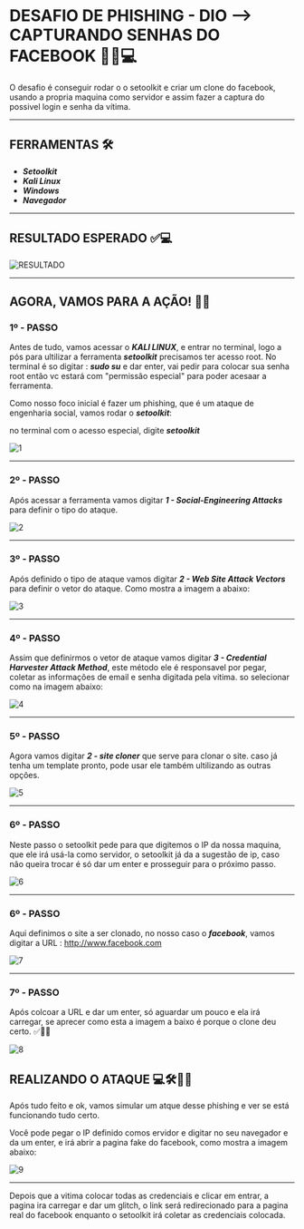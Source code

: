 <h1> DESAFIO DE PHISHING - DIO --> CAPTURANDO SENHAS DO FACEBOOK 🕵🏻💻</h1>


O desafio é conseguir rodar o o setoolkit e criar um clone do facebook, usando a propria maquina como servidor e assim fazer a captura do possivel login e senha da vítima.

-----

<h2>FERRAMENTAS 🛠️</h2>

- ***Setoolkit***
- ***Kali Linux***
- ***Windows***
- ***Navegador***

-----

<h2>RESULTADO ESPERADO ✅💻</h2>

![RESULTADO](https://user-images.githubusercontent.com/78884474/220962280-dd126704-1e05-40ac-aa78-d694d3c71529.png)

-----

<h2>AGORA, VAMOS PARA A AÇÃO! 🕵🏻</h2>

### 1º - PASSO
Antes de tudo, vamos acessar o ***KALI LINUX***, e entrar no terminal, logo a pós para ultilizar a ferramenta ***setoolkit*** precisamos ter acesso root.
No terminal é so digitar : ***sudo su*** e dar enter, vai pedir para colocar sua senha root  então vc estará com "permissão especial" para poder acesaar a ferramenta.

Como nosso foco inicial é fazer um phishing, que é um ataque de engenharia social, vamos rodar o ***setoolkit***:

no terminal com o acesso especial, digite ***setoolkit***

![1](https://user-images.githubusercontent.com/78884474/220964828-0f4b3390-65d3-4127-aeb7-6544e1e64316.png)

-----

### 2º - PASSO
Após acessar a ferramenta vamos digitar ***1 - Social-Engineering Attacks*** para definir o tipo do ataque.

![2](https://user-images.githubusercontent.com/78884474/220965857-6ede08a2-23b9-4045-b11d-5544ad20c9c0.png)

-----

### 3º - PASSO
Após definido o tipo de ataque vamos digitar ***2 - Web Site Attack Vectors*** para definir o vetor do ataque. Como mostra a imagem a abaixo:

![3](https://user-images.githubusercontent.com/78884474/220967740-9ff29d80-0425-44c2-b742-77cc69aca456.png)

-----

### 4º - PASSO
Assim que definirmos o vetor de ataque vamos digitar ***3 - Credential Harvester Attack Method***, este método ele é responsavel por pegar, coletar as informações de email e senha digitada pela vitima. so selecionar como na imagem abaixo:

![4](https://user-images.githubusercontent.com/78884474/220969220-e3fe3b6a-7288-4999-877a-afd415e66524.png)

-----

### 5º - PASSO
Agora vamos digitar ***2 - site cloner*** que serve para clonar o site. caso já tenha um template pronto, pode usar ele também ultilizando as outras opções.

![5](https://user-images.githubusercontent.com/78884474/220970051-b99aeb4e-8b09-4cce-9550-c5571811d275.png)

-----

### 6º - PASSO
Neste passo o setoolkit pede para que digitemos o IP da nossa maquina, que ele irá usá-la como servidor, o setoolkit já da a sugestão de ip, caso não queira trocar é só dar um enter e prosseguir para o próximo passo.

![6](https://user-images.githubusercontent.com/78884474/220970985-e10cfac6-a27b-4e74-b193-3ff4683046e3.png)

-----

### 6º - PASSO
Aqui definimos o site a ser clonado, no nosso caso o ***facebook***, vamos digitar a URL : http://www.facebook.com

![7](https://user-images.githubusercontent.com/78884474/220972414-9540ee9b-0fc6-4e6f-a41a-f899cd7b15db.png)

-----

### 7º - PASSO
Após colcoar a URL e dar um enter, só aguardar um pouco e ela irá carregar, se aprecer como esta a imagem a baixo é porque o clone deu certo. ✅👍🏻

![8](https://user-images.githubusercontent.com/78884474/220972799-4a39bb03-1dc6-45d7-b47f-32ee596b2137.png)

<h2>REALIZANDO O ATAQUE 💻🛠️🕵🏻</h2>


Após tudo feito e ok, vamos simular um atque desse phishing e ver se está funcionando tudo certo. 

Você pode pegar o IP definido comos ervidor e digitar no seu navegador e da um enter, e irá abrir a pagina fake do facebook, como mostra a imagem abaixo:

![9](https://user-images.githubusercontent.com/78884474/220974064-38627f9a-e0b0-4359-b291-b15e27e02b88.png)

-----
Depois que a vitima colocar todas as credenciais e clicar em entrar, a pagina ira carregar e dar um glitch, o link será redirecionado para a pagina real do facebook enquanto o setoolkit irá coletar as credenciais colocada.







<h2></h2>
